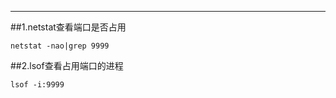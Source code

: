 <!--
author:ivan 
date: 2016-06-04
title: linux的常用命令1
tags: linux
category: linux
status: publish
summary: linux的常用命令1
-->
***

##1.netstat查看端口是否占用

```
netstat -nao|grep 9999
```

##2.lsof查看占用端口的进程

```
lsof -i:9999
```
